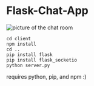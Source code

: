 # Flask-Chat-App
![picture of the chat room](https://github.com/condrint/Flask-Chat-App/blob/master/client/public/githubpic.png)

```
cd client
npm install
cd ..
pip install flask
pip install flask_socketio
python server.py
```

requires python, pip, and npm :)
